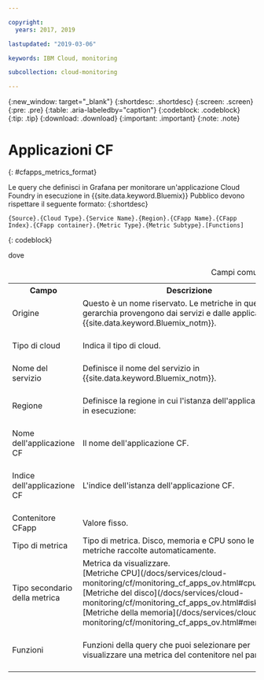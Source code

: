 ```yaml
---

copyright:
  years: 2017, 2019

lastupdated: "2019-03-06"

keywords: IBM Cloud, monitoring

subcollection: cloud-monitoring

---
```


{:new_window: target="_blank"}
{:shortdesc: .shortdesc}
{:screen: .screen}
{:pre: .pre}
{:table: .aria-labeledby="caption"}
{:codeblock: .codeblock}
{:tip: .tip}
{:download: .download}
{:important: .important}
{:note: .note}


# Applicazioni CF
{: #cfapps_metrics_format}

Le query che definisci in Grafana per monitorare un'applicazione Cloud Foundry in esecuzione in {{site.data.keyword.Bluemix}} Pubblico devono rispettare il seguente formato: 
{:shortdesc}

```
{Source}.{Cloud Type}.{Service Name}.{Region}.{CFapp Name}.{CFapp Index}.{CFapp container}.{Metric Type}.{Metric Subtype}.[Functions]
```
{: codeblock}

dove

<table>
  <caption>Campi comuni in una query</caption>
  <tr>
    <th>Campo</th>
	<th>Descrizione</th>
	<th>Valore</th>
  </tr>
  <tr>
    <td>Origine</td>
	<td>Questo è un nome riservato. Le metriche in questa gerarchia provengono dai servizi e dalle applicazioni {{site.data.keyword.Bluemix_notm}}.</td>
	<td>*ibmcloud*</td>
  </tr>
  <tr>
    <td>Tipo di cloud</td>
	<td>Indica il tipo di cloud. </td>
	<td>Per il cloud pubblico di {{site.data.keyword.Bluemix_notm}}, il valore è: *public*</td>
  </tr>
  <tr>
    <td>Nome del servizio</td>
	<td>Definisce il nome del servizio in {{site.data.keyword.Bluemix_notm}}.</td>
	<td>Per le applicazioni CF, il valore è: *cloud-foundry*</td>
  </tr>
  <tr>
    <td>Regione</td>
	<td>Definisce la regione in cui l'istanza dell'applicazione CF è in esecuzione:</td>
	<td>Per la regione Stati Uniti Sud, il valore è: *us-south* <br>Per la regione Regno Unito, il valore è: *eu-gb*  <br>Per la Germania, il valore è: *eu-de* <br>Per Sydney, il valore è: *au-syd* </td>
  </tr>
  <tr>
    <td>Nome dell'applicazione CF</td>
	<td>Il nome dell'applicazione CF.</td>
	<td></td>
  </tr>
  <tr>
    <td>Indice dell'applicazione CF</td>
	  <td>L'indice dell'istanza dell'applicazione CF.</td>
	  <td>Ad esempio: *0* </br>Se disponi di un'applicazione CF con una istanza, c'è solo l'indice 0. Se ridimensioni l'applicazione CF, ad esempio a 10 istanze, disponi dei valori di indice da 0 a 9.</td>
  </tr>
  <tr>
    <td>Contenitore CFapp</td>
	  <td>Valore fisso.</td>
	  <td>*container*</td>
  </tr>
  <tr>
    <td>Tipo di metrica</td>
	  <td>Tipo di metrica. Disco, memoria e CPU sono le serie di metriche raccolte automaticamente.</td>
	  <td>*CPU*</td>
  </tr>
  <tr>
    <td>Tipo secondario della metrica</td>
	  <td>Metrica da visualizzare. </br>[Metriche CPU](/docs/services/cloud-monitoring/cf/monitoring_cf_apps_ov.html#cpu_metrics) </br>[Metriche del disco](/docs/services/cloud-monitoring/cf/monitoring_cf_apps_ov.html#disk_metrics)   </br>[Metriche della memoria](/docs/services/cloud-monitoring/cf/monitoring_cf_apps_ov.html#mem_metrics)</td>
	  <td></td>
  </tr>
  <tr>
    <td>Funzioni</td>
    <td>Funzioni della query che puoi selezionare per visualizzare una metrica del contenitore nel pannello. </td>
    <td>[Functions ![(Icona link esterno)](../../../icons/launch-glyph.svg "Icona link esterno")](http://graphite.readthedocs.io/en/latest/functions.html){: new_window}</td>
   </tr>
</table>




